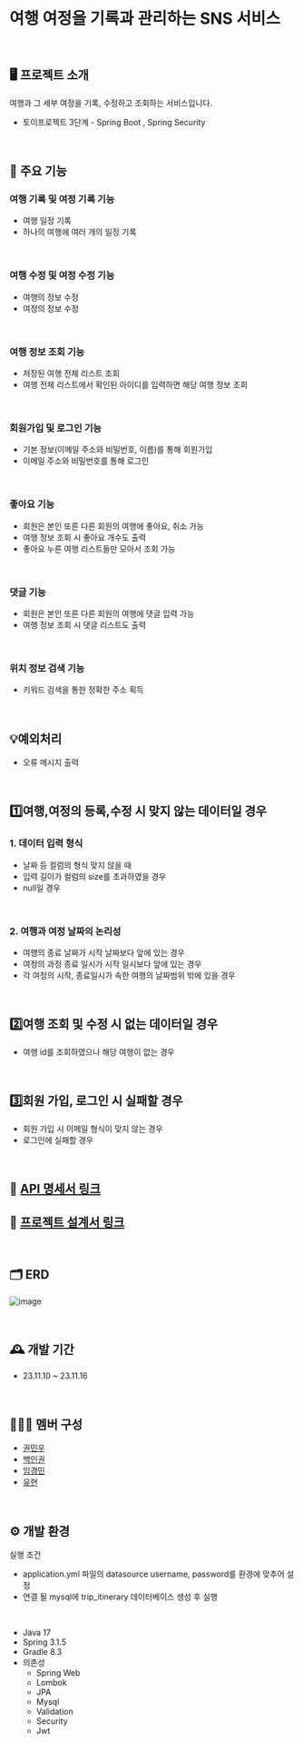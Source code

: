 # **여행 여정을 기록과 관리하는 SNS 서비스**
<br/>


## 🖥️ 프로젝트 소개

여행과 그 세부 여정을 기록, 수정하고 조회하는 서비스입니다.

- 토이프로젝트 3단계 - Spring Boot , Spring Security
  
<br/>


## 📌 주요 기능



### 여행 기록 및 여정 기록 기능

- 여행 일정 기록
- 하나의 여행에 여러 개의 일정 기록
<br/>
  

### 여행 수정 및 여정 수정 기능

- 여행의 정보 수정
- 여정의 정보 수정
<br/>
  

### 여행 정보 조회 기능

- 저장된 여행 전체 리스트 조회
- 여행 전체 리스트에서 확인된 아이디를 입력하면 해당 여행 정보 조회
<br/>


### 회원가입 및 로그인 기능

- 기본 정보(이메일 주소와 비밀번호, 이름)를 통해 회원가입
- 이메일 주소와 비밀번호를 통해 로그인
<br/>


### 좋아요 기능

- 회원은 본인 또른 다른 회원의 여행에 좋아요, 취소 가능
- 여행 정보 조회 시 좋아요 개수도 출력
- 좋아요 누른 여행 리스트들만 모아서 조회 가능
<br/>

### 댓글 기능

- 회원은 본인 또른 다른 회원의 여행에 댓글 입력 가능
- 여행 정보 조회 시 댓글 리스트도 출력
<br/>

### 위치 정보 검색 기능

- 키워드 검색을 통한 정확한 주소 획득
<br/>


## 💡예외처리



- 오류 메시지 출력

<br/>

## 1️⃣여행,여정의 등록,수정 시 맞지 않는 데이터일 경우

### 1. 데이터 입력 형식

- 날짜 등 컬럼의 형식 맞지 않을 때
- 입력 길이가 컬럼의 size를 초과하였을 경우
- null일 경우
       
<br/>

### 2. 여행과 여정 날짜의 논리성

- 여행의 종료 날짜가 시작 날짜보다 앞에 있는 경우<br/>
- 여정의 과정 종료 일시가 시작 일시보다 앞에 있는 경우<br/>
- 각 여정의 시작, 종료일시가 속한 여행의 날짜범위 밖에 있을 경우<br/>
<br/>

## 2️⃣여행 조회 및 수정 시 없는 데이터일 경우

- 여행 id를 조회하였으나 해당 여행이 없는 경우
<br/>


## :three:회원 가입, 로그인 시 실패할 경우

- 회원 가입 시 이메일 형식이 맞지 않는 경우
- 로그인에 실패할 경우
<br/>


## 📝 [API 명세서 링크](https://www.notion.so/API-a35aa5a0e25c4b4ea394c9e448a593aa?pvs=4)
## 📝 [프로젝트 설계서 링크](https://www.notion.so/3-3eb22d36897f42488c6face067e13d34?pvs=4)

<br/>

## 🗂 ERD

![image](https://github.com/YBE-Toy-Team-1/KDT_Y_BE_Toy_Project3_work/assets/132974447/9719873d-0d38-4d1e-8702-a0bd0691e301)



<br/>

## 🕰️ 개발 기간



- 23.11.10 ~ 23.11.16

<br/>

## 🧑‍🤝‍🧑 멤버 구성



- [권민우](https://github.com/Kwonminwoo)
- [백인권](https://github.com/BackInGone)
- [임경민](https://github.com/pabu-lim)
- [유현](https://github.com/yuhyun1)

<br/>

## ⚙️ 개발 환경

실행 조건
- application.yml 파일의 datasource username, password를 환경에 맞추어 설정
- 연결 될 mysql에 trip_itinerary 데이터베이스 생성 후 실행
<br>

- Java 17
- Spring 3.1.5
- Gradle 8.3
- 의존성
    - Spring Web
    - Lombok
    - JPA
    - Mysql
    - Validation
    - Security
    - Jwt
